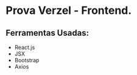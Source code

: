 <h1>Prova Verzel - Frontend.</h1>

<h2>Ferramentas Usadas:</h2>
 <ul>
   <li>React.js</li>
   <li>JSX</li>
   <li>Bootstrap</li>
   <li>Axios</li>
 </ul>